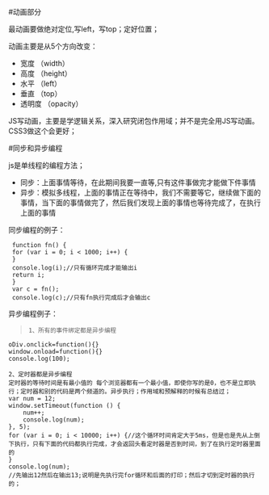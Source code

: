 #动画部分

最动画要做绝对定位,写left，写top；定好位置；

动画主要是从5个方向改变：


- 宽度 （width）
- 高度 （height）
- 水平 （left）
- 垂直 （top）
- 透明度 （opacity）

JS写动画，主要是学逻辑关系，深入研究闭包作用域；并不是完全用JS写动画。CSS3做这个会更好；

#同步和异步编程

js是单线程的编程方法；

-    同步：上面事情等待，在此期间我要一直等,只有这件事做完才能做下件事情
-    异步：模拟多线程，上面的事情正在等待中，我们不需要等它，继续做下面的事情，当下面的事情做完了，然后我们发现上面的事情也等待完成了，在执行上面的事情

同步编程的例子：
> 
     function fn() {
     for (var i = 0; i < 1000; i++) {
     }
     console.log(i);//只有循环完成才能输出i
     return i;
     }
     var c = fn();
     console.log(c);//只有fn执行完成后才会输出c

异步编程例子：
>     1、所有的事件绑定都是异步编程
    oDiv.onclick=function(){}
    window.onload=function(){}
    console.log(100);
> 
    2、定时器都是异步编程
    定时器的等待时间是有最小值的 每个浏览器都有一个最小值，即使你写的是0，也不是立即执行；定时器和别的代码是两个频道的。异步执行；作用域和预解释的时候有总结过；
    var num = 12;
    window.setTimeout(function () {
        num++;
        console.log(num);
    }, 5);
    for (var i = 0; i < 10000; i++) {//这个循环时间肯定大于5ms，但是也是先从上倒下执行，只有下面的代码都执行完成，才会返回头看定时器是否到时间，到了在执行定时器里面的
    }
    console.log(num);
    //先输出12然后在输出13;说明是先执行完for循环和后面的打印；然后才切到定时器的执行的；